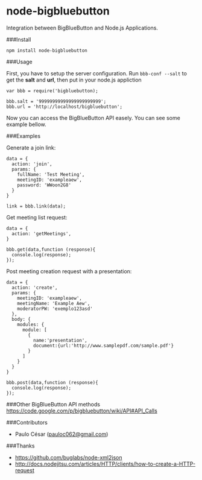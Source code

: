 node-bigbluebutton
==================

Integration between BigBlueButton and Node.js Applications.

###Install

    npm install node-bigbluebutton
    
###Usage

First, you have to setup the server configuration. Run `bbb-conf --salt` to get the **salt** and **url**, then put in your node.js appliction

    var bbb = require('bigbluebutton);
    
    bbb.salt = '99999999999999999999999';
    bbb.url = 'http://localhost/bigbluebutton';
    
Now you can access the BigBlueButton API easely. You can see some example bellow.

###Examples

Generate a join link:

    data = {
      action: 'join',
      params: {
        fullName: 'Test Meeting',
        meetingID: 'exampleaew',
        password: 'WWoon2G8'
      }
    }
    
    link = bbb.link(data);

Get meeting list request:

    data = {
      action: 'getMeetings',
    }
    
    bbb.get(data,function (response){
      console.log(response);
    });
    
Post meeting creation request with a presentation:

    data = {
      action: 'create',
      params: { 
        meetingID: 'exampleaew',
        meetingName: 'Example Aew',
        moderatorPW: 'exemplo123asd'
      },
      body: {
        modules: {
          module: [
            {
              name:'presentation',
              document:{url:'http://www.samplepdf.com/sample.pdf'}
            }
          ]
        }
      }
    }
    
    bbb.post(data,function (response){
      console.log(response);
    }); 
    
###Other BigBlueButton API methods
<https://code.google.com/p/bigbluebutton/wiki/API#API_Calls>

###Contributors

* Paulo César (<pauloc062@gmail.com>)

###Thanks

* <https://github.com/buglabs/node-xml2json>
* <http://docs.nodejitsu.com/articles/HTTP/clients/how-to-create-a-HTTP-request>